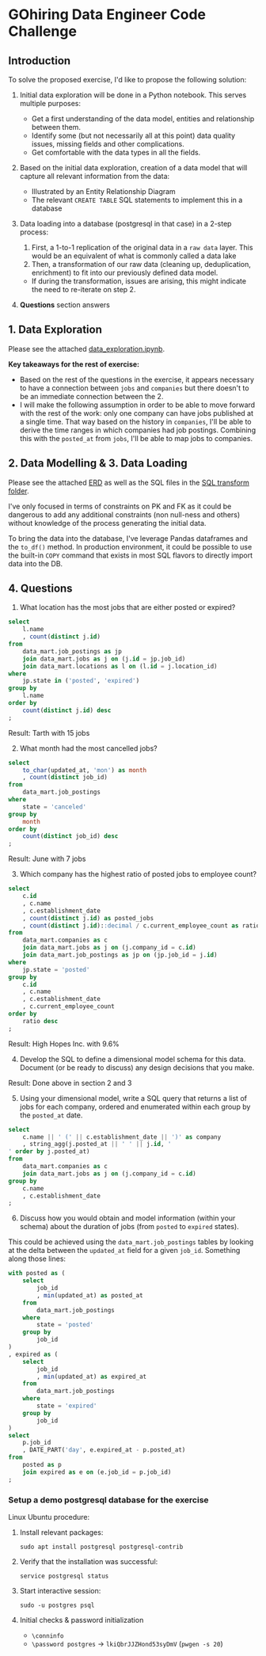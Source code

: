 # GOhiring Data Engineer Code Challenge

## Introduction

To solve the proposed exercise, I'd like to propose the following solution:
1. Initial data exploration will be done in a Python notebook. This serves multiple purposes:
   * Get a first understanding of the data model, entities and relationship between them.
   * Identify some (but not necessarily all at this point) data quality issues, missing fields and other complications.
   * Get comfortable with the data types in all the fields.

2. Based on the initial data exploration, creation of a data model that will capture all relevant information from the data:
    * Illustrated by an Entity Relationship Diagram
    * The relevant `CREATE TABLE` SQL statements to implement this in a database

3. Data loading into a database (postgresql in that case) in a 2-step process:
   1. First, a 1-to-1 replication of the original data in a `raw data` layer. This would be an equivalent of what is commonly called a data lake
   2. Then, a transformation of our raw data (cleaning up, deduplication, enrichment) to fit into our previously defined data model.
   * If during the transformation, issues are arising, this might indicate the need to re-iterate on step 2.

4. **Questions** section answers

## 1. Data Exploration

Please see the attached [data_exploration.ipynb](./data_exploration.ipynb).

**Key takeaways for the rest of exercise:**
* Based on the rest of the questions in the exercise, it appears necessary to have a connection between `jobs` and `companies` but there doesn't to be an immediate connection between the 2.
* I will make the following assumption in order to be able to move forward with the rest of the work: only one company can have jobs published at a single time. That way based on the history in `companies`, I'll be able to derive the time ranges in which companies had job postings. Combining this with the `posted_at` from `jobs`, I'll be able to map jobs to companies.

## 2. Data Modelling & 3. Data Loading

Please see the attached [ERD](./ERD.png) as well as the SQL files in the [SQL transform folder](./sql_transform/).

I've only focused in terms of constraints on PK and FK as it could be dangerous to add any additional constraints (non null-ness and others) without knowledge of the process generating the initial data.

To bring the data into the database, I've leverage Pandas dataframes and the `to_df()` method. In production environment, it could be possible to use the built-in `COPY` command that exists in most SQL flavors to directly import data into the DB.

## 4. Questions

1. What location has the most jobs that are either posted or expired?
```sql
select
	l.name
	, count(distinct j.id)
from
	data_mart.job_postings as jp
	join data_mart.jobs as j on (j.id = jp.job_id)
	join data_mart.locations as l on (l.id = j.location_id)
where
	jp.state in ('posted', 'expired')
group by
	l.name
order by
	count(distinct j.id) desc
;
```

Result: Tarth with 15 jobs

2. What month had the most cancelled jobs?

```sql
select
	to_char(updated_at, 'mon') as month
	, count(distinct job_id)
from
	data_mart.job_postings
where
	state = 'canceled'
group by
	month
order by
	count(distinct job_id) desc
;
```

Result: June with 7 jobs

3. Which company has the highest ratio of posted jobs to employee count?

```sql
select
	c.id
	, c.name
	, c.establishment_date
	, count(distinct j.id) as posted_jobs
	, count(distinct j.id)::decimal / c.current_employee_count as ratio
from
	data_mart.companies as c
	join data_mart.jobs as j on (j.company_id = c.id)
	join data_mart.job_postings as jp on (jp.job_id = j.id)
where
	jp.state = 'posted'
group by
	c.id
	, c.name
	, c.establishment_date
	, c.current_employee_count
order by
	ratio desc
;
```

Result: High Hopes Inc. with 9.6%

4. Develop the SQL to define a dimensional model schema for this data. Document (or be ready to discuss) any design decisions that you make.

Result: Done above in section 2 and 3

5. Using your dimensional model, write a SQL query that returns a list of jobs for each company, ordered and enumerated within each group by the `posted_at` date.

```sql
select
	c.name || ' (' || c.establishment_date || ')' as company
	, string_agg(j.posted_at || ' ' || j.id, '
' order by j.posted_at)
from
	data_mart.companies as c
	join data_mart.jobs as j on (j.company_id = c.id)
group by
	c.name
	, c.establishment_date
;
```

6. Discuss how you would obtain and model information (within your schema) about the duration of jobs (from `posted` to `expired` states).

This could be achieved using the `data_mart.job_postings` tables by looking at the delta between the `updated_at` field for a given `job_id`. Something along those lines:

```sql
with posted as (
	select
		job_id
		, min(updated_at) as posted_at
	from
		data_mart.job_postings
	where
		state = 'posted'
	group by
		job_id
)
, expired as (
	select
		job_id
		, min(updated_at) as expired_at
	from
		data_mart.job_postings
	where
		state = 'expired'
	group by
		job_id
)
select
	p.job_id
	, DATE_PART('day', e.expired_at - p.posted_at)
from
	posted as p
	join expired as e on (e.job_id = p.job_id)
;
```


### Setup a demo postgresql database for the exercise

Linux Ubuntu procedure:

1. Install relevant packages:
    
    `sudo apt install postgresql postgresql-contrib`

2. Verify that the installation was successful:
    
    `service postgresql status`

3. Start interactive session:
    
    `sudo -u postgres psql`

4. Initial checks & password initialization
   * `\conninfo`
   * `\password postgres` -> `lkiQbrJJZHond53syDmV` (`pwgen -s 20`)